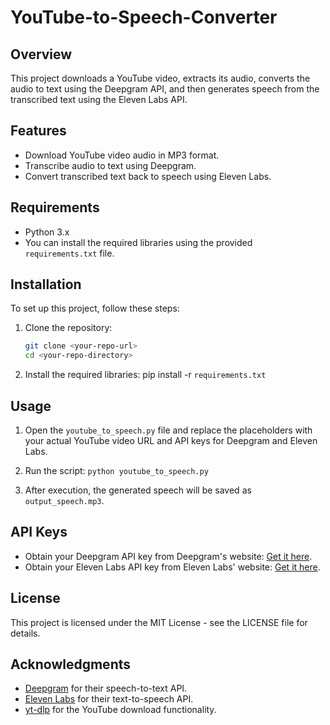 # YouTube-to-Speech-Converter

## Overview
This project downloads a YouTube video, extracts its audio, converts the audio to text using the Deepgram API, and then generates speech from the transcribed text using the Eleven Labs API. 

## Features
- Download YouTube video audio in MP3 format.
- Transcribe audio to text using Deepgram.
- Convert transcribed text back to speech using Eleven Labs.

## Requirements
- Python 3.x
- You can install the required libraries using the provided `requirements.txt` file.

## Installation
To set up this project, follow these steps:

1. Clone the repository:
   ```bash
   git clone <your-repo-url>
   cd <your-repo-directory>

2. Install the required libraries:
   pip install -r `requirements.txt`

## Usage
1. Open the `youtube_to_speech.py` file and replace the placeholders with your actual YouTube video URL and API keys for Deepgram and Eleven Labs.
   
2. Run the script:
   `python youtube_to_speech.py`
   
3. After execution, the generated speech will be saved as `output_speech.mp3`.

## API Keys
- Obtain your Deepgram API key from Deepgram's website: [Get it here](https://developers.deepgram.com/reference/deepgram-api-overview).
- Obtain your Eleven Labs API key from Eleven Labs' website: [Get it here](https://elevenlabs.io/docs/api-reference/text-to-speech).

## License

This project is licensed under the MIT License - see the LICENSE file for details.

## Acknowledgments
- [Deepgram](https://deepgram.com/) for their speech-to-text API.
- [Eleven Labs](https://elevenlabs.io/) for their text-to-speech API.
- [yt-dlp](https://github.com/yt-dlp/yt-dlp) for the YouTube download functionality.
